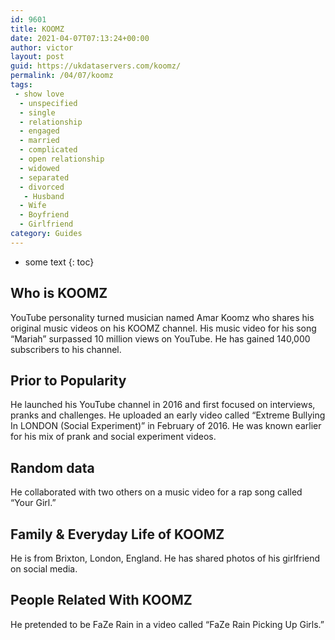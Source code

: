 ```yaml
---
id: 9601
title: KOOMZ
date: 2021-04-07T07:13:24+00:00
author: victor
layout: post
guid: https://ukdataservers.com/koomz/
permalink: /04/07/koomz
tags:
 - show love
  - unspecified
  - single
  - relationship
  - engaged
  - married
  - complicated
  - open relationship
  - widowed
  - separated
  - divorced
   - Husband
  - Wife
  - Boyfriend
  - Girlfriend
category: Guides
---
```


* some text
{: toc}


## Who is KOOMZ



YouTube personality turned musician named Amar Koomz who shares his original music videos on his KOOMZ channel. His music video for his song &#8220;Mariah&#8221; surpassed 10 million views on YouTube. He has gained 140,000 subscribers to his channel. 

                
                
                
## Prior to Popularity



He launched his YouTube channel in 2016 and first focused on interviews, pranks and challenges. He uploaded an early video called &#8220;Extreme Bullying In LONDON (Social Experiment)&#8221; in February of 2016. He was known earlier for his mix of prank and social experiment videos.

                
                
                
## Random data



He collaborated with two others on a music video for a rap song called &#8220;Your Girl.&#8221;

                
                
                
## Family & Everyday Life of KOOMZ



He is from Brixton, London, England. He has shared photos of his girlfriend on social media.

                
                
                
## People Related With KOOMZ



He pretended to be FaZe Rain in a video called &#8220;FaZe Rain Picking Up Girls.&#8221;

                
              
            
          
          
          